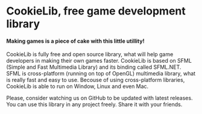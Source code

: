 CookieLib, free game development library
========================================
#### Making games is a piece of cake with this little utillity!

CookieLib is fully free and open source library, what will help game developers in making their own games faster. CookieLib is based on SFML (Simple and Fast Multimedia Library) and its binding called SFML.NET. SFML is cross-platform (running on top of OpenGL) multimedia library, what is really fast and easy to use. Becouse of using cross-platform libraries, CookieLib is able to run on Window, Linux and even Mac.

Please, consider watching us on GitHub to be updated with latest releases. You can use this library in any project freely. Share it with your friends.